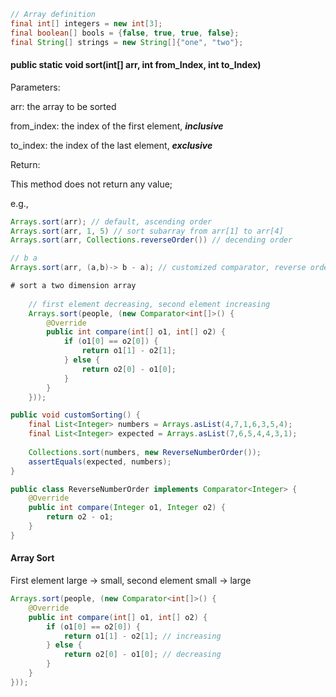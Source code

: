 ```java
// Array definition
final int[] integers = new int[3];
final boolean[] bools = {false, true, true, false};
final String[] strings = new String[]{"one", "two"};
```



#### public static void sort(int[] arr, int from_Index, int to_Index)



Parameters:

arr: the array to be sorted

from_index: the index of the first element, ***inclusive***

to_index: the index of the last element, ***exclusive***



Return:

This method does not return any value;

e.g., 

```java
Arrays.sort(arr); // default, ascending order
Arrays.sort(arr, 1, 5) // sort subarray from arr[1] to arr[4]
Arrays.sort(arr, Collections.reverseOrder()) // decending order

// b a
Arrays.sort(arr, (a,b)-> b - a); // customized comparator, reverse order
```

```java
# sort a two dimension array
    
    // first element decreasing, second element increasing
	Arrays.sort(people, (new Comparator<int[]>() {
        @Override
        public int compare(int[] o1, int[] o2) {
            if (o1[0] == o2[0]) {
                return o1[1] - o2[1];
            } else {
                return o2[0] - o1[0];
            }
        }
    }));
```







```java
public void customSorting() {
    final List<Integer> numbers = Arrays.asList(4,7,1,6,3,5,4);
    final List<Integer> expected = Arrays.asList(7,6,5,4,4,3,1);
    
    Collections.sort(numbers, new ReverseNumberOrder());
    assertEquals(expected, numbers);
}

public class ReverseNumberOrder implements Comparator<Integer> {
    @Override
    public int compare(Integer o1, Integer o2) {
        return o2 - o1;
    }
}
```



#### Array Sort

First element large -> small, second element small -> large

```java
Arrays.sort(people, (new Comparator<int[]>() {
    @Override
    public int compare(int[] o1, int[] o2) {
        if (o1[0] == o2[0]) {
            return o1[1] - o2[1]; // increasing
        } else {
            return o2[0] - o1[0]; // decreasing
        }
    }
}));
```



